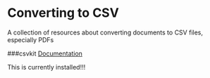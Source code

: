 # Converting to CSV
A collection of resources about converting documents to CSV files, especially PDFs

###csvkit
[Documentation](http://csvkit.readthedocs.org/en/latest/)

This is currently installed!!!
